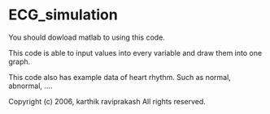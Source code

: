 # ECG_simulation

You should dowload matlab to using this code.

This code is able to input values into every variable and draw them into one graph.

This code also has example data of heart rhythm. Such as normal, abnormal, ....


Copyright (c) 2006, karthik raviprakash
All rights reserved.
